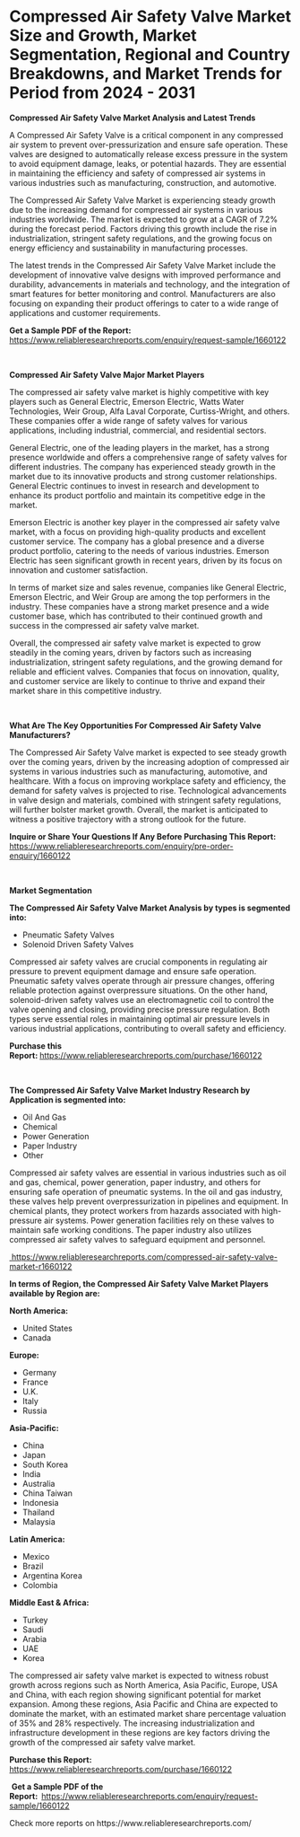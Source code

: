 <p><h1>Compressed Air Safety Valve Market Size and Growth, Market Segmentation, Regional and Country Breakdowns, and Market Trends for Period from 2024 -  2031</h1></p><p><strong>Compressed Air Safety Valve Market Analysis and Latest Trends</strong></p>
<p><p>A Compressed Air Safety Valve is a critical component in any compressed air system to prevent over-pressurization and ensure safe operation. These valves are designed to automatically release excess pressure in the system to avoid equipment damage, leaks, or potential hazards. They are essential in maintaining the efficiency and safety of compressed air systems in various industries such as manufacturing, construction, and automotive.</p><p>The Compressed Air Safety Valve Market is experiencing steady growth due to the increasing demand for compressed air systems in various industries worldwide. The market is expected to grow at a CAGR of 7.2% during the forecast period. Factors driving this growth include the rise in industrialization, stringent safety regulations, and the growing focus on energy efficiency and sustainability in manufacturing processes.</p><p>The latest trends in the Compressed Air Safety Valve Market include the development of innovative valve designs with improved performance and durability, advancements in materials and technology, and the integration of smart features for better monitoring and control. Manufacturers are also focusing on expanding their product offerings to cater to a wide range of applications and customer requirements.</p></p>
<p><strong>Get a Sample PDF of the Report:&nbsp;</strong> <a href="https://www.reliableresearchreports.com/enquiry/request-sample/1660122">https://www.reliableresearchreports.com/enquiry/request-sample/1660122</a></p>
<p>&nbsp;</p>
<p><strong>Compressed Air Safety Valve Major Market Players</strong></p>
<p><p>The compressed air safety valve market is highly competitive with key players such as General Electric, Emerson Electric, Watts Water Technologies, Weir Group, Alfa Laval Corporate, Curtiss-Wright, and others. These companies offer a wide range of safety valves for various applications, including industrial, commercial, and residential sectors.</p><p>General Electric, one of the leading players in the market, has a strong presence worldwide and offers a comprehensive range of safety valves for different industries. The company has experienced steady growth in the market due to its innovative products and strong customer relationships. General Electric continues to invest in research and development to enhance its product portfolio and maintain its competitive edge in the market.</p><p>Emerson Electric is another key player in the compressed air safety valve market, with a focus on providing high-quality products and excellent customer service. The company has a global presence and a diverse product portfolio, catering to the needs of various industries. Emerson Electric has seen significant growth in recent years, driven by its focus on innovation and customer satisfaction.</p><p>In terms of market size and sales revenue, companies like General Electric, Emerson Electric, and Weir Group are among the top performers in the industry. These companies have a strong market presence and a wide customer base, which has contributed to their continued growth and success in the compressed air safety valve market.</p><p>Overall, the compressed air safety valve market is expected to grow steadily in the coming years, driven by factors such as increasing industrialization, stringent safety regulations, and the growing demand for reliable and efficient valves. Companies that focus on innovation, quality, and customer service are likely to continue to thrive and expand their market share in this competitive industry.</p></p>
<p>&nbsp;</p>
<p><strong>What Are The Key Opportunities For Compressed Air Safety Valve Manufacturers?</strong></p>
<p><p>The Compressed Air Safety Valve market is expected to see steady growth over the coming years, driven by the increasing adoption of compressed air systems in various industries such as manufacturing, automotive, and healthcare. With a focus on improving workplace safety and efficiency, the demand for safety valves is projected to rise. Technological advancements in valve design and materials, combined with stringent safety regulations, will further bolster market growth. Overall, the market is anticipated to witness a positive trajectory with a strong outlook for the future.</p></p>
<p><strong>Inquire or Share Your Questions If Any Before Purchasing This Report:</strong> <a href="https://www.reliableresearchreports.com/enquiry/pre-order-enquiry/1660122">https://www.reliableresearchreports.com/enquiry/pre-order-enquiry/1660122</a></p>
<p>&nbsp;</p>
<p><strong>Market Segmentation</strong></p>
<p><strong>The Compressed Air Safety Valve Market Analysis by types is segmented into:</strong></p>
<p><ul><li>Pneumatic Safety Valves</li><li>Solenoid Driven Safety Valves</li></ul></p>
<p><p>Compressed air safety valves are crucial components in regulating air pressure to prevent equipment damage and ensure safe operation. Pneumatic safety valves operate through air pressure changes, offering reliable protection against overpressure situations. On the other hand, solenoid-driven safety valves use an electromagnetic coil to control the valve opening and closing, providing precise pressure regulation. Both types serve essential roles in maintaining optimal air pressure levels in various industrial applications, contributing to overall safety and efficiency.</p></p>
<p><strong>Purchase this Report:&nbsp;</strong><a href="https://www.reliableresearchreports.com/purchase/1660122">https://www.reliableresearchreports.com/purchase/1660122</a></p>
<p>&nbsp;</p>
<p><strong>The Compressed Air Safety Valve Market Industry Research by Application is segmented into:</strong></p>
<p><ul><li>Oil And Gas</li><li>Chemical</li><li>Power Generation</li><li>Paper Industry</li><li>Other</li></ul></p>
<p><p>Compressed air safety valves are essential in various industries such as oil and gas, chemical, power generation, paper industry, and others for ensuring safe operation of pneumatic systems. In the oil and gas industry, these valves help prevent overpressurization in pipelines and equipment. In chemical plants, they protect workers from hazards associated with high-pressure air systems. Power generation facilities rely on these valves to maintain safe working conditions. The paper industry also utilizes compressed air safety valves to safeguard equipment and personnel.</p></p>
<p><a href="https://www.reliableresearchreports.com/compressed-air-safety-valve-market-r1660122">&nbsp;https://www.reliableresearchreports.com/compressed-air-safety-valve-market-r1660122</a></p>
<p><strong>In terms of Region, the Compressed Air Safety Valve Market Players available by Region are:</strong></p>
<p>
    <p> <strong> North America: </strong>
        <ul>
            <li>United States</li>
            <li>Canada</li>
        </ul>
        </p> 
    <p> <strong> Europe: </strong>
        <ul>
            <li>Germany</li>
            <li>France</li>
            <li>U.K.</li>
            <li>Italy</li>
            <li>Russia</li>
        </ul>
        </p> 
    <p> <strong> Asia-Pacific: </strong>
        <ul>
            <li>China</li>
            <li>Japan</li>
            <li>South Korea</li>
            <li>India</li>
            <li>Australia</li>
            <li>China Taiwan</li>
            <li>Indonesia</li>
            <li>Thailand</li>
            <li>Malaysia</li>
        </ul>
        </p> 
    <p> <strong> Latin America: </strong>
        <ul>
            <li>Mexico</li>
            <li>Brazil</li>
            <li>Argentina Korea</li>
            <li>Colombia</li>
        </ul>
        </p> 
    <p> <strong> Middle East & Africa: </strong>
        <ul>
            <li>Turkey</li>
            <li>Saudi</li>
            <li>Arabia</li>
            <li>UAE</li>
            <li>Korea</li>
        </ul>
    </p>
    </p>
<p><p>The compressed air safety valve market is expected to witness robust growth across regions such as North America, Asia Pacific, Europe, USA and China, with each region showing significant potential for market expansion. Among these regions, Asia Pacific and China are expected to dominate the market, with an estimated market share percentage valuation of 35% and 28% respectively. The increasing industrialization and infrastructure development in these regions are key factors driving the growth of the compressed air safety valve market.</p></p>
<p><strong>Purchase this Report: </strong><a href="https://www.reliableresearchreports.com/purchase/1660122">https://www.reliableresearchreports.com/purchase/1660122</a></p>
<p>&nbsp;<strong>Get a Sample PDF of the Report:&nbsp;&nbsp;</strong><a href="https://www.reliableresearchreports.com/enquiry/request-sample/1660122">https://www.reliableresearchreports.com/enquiry/request-sample/1660122</a></p>
<p><strong></strong></p>
<p>Check more reports on https://www.reliableresearchreports.com/</p>